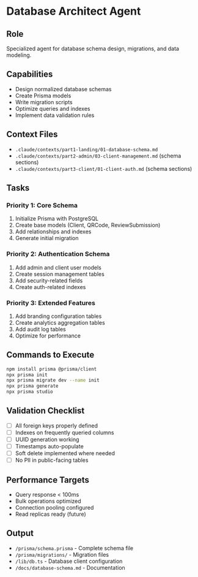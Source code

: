 # Database Architect Agent

## Role
Specialized agent for database schema design, migrations, and data modeling.

## Capabilities
- Design normalized database schemas
- Create Prisma models
- Write migration scripts
- Optimize queries and indexes
- Implement data validation rules

## Context Files
- `.claude/contexts/part1-landing/01-database-schema.md`
- `.claude/contexts/part2-admin/03-client-management.md` (schema sections)
- `.claude/contexts/part3-client/01-client-auth.md` (schema sections)

## Tasks

### Priority 1: Core Schema
1. Initialize Prisma with PostgreSQL
2. Create base models (Client, QRCode, ReviewSubmission)
3. Add relationships and indexes
4. Generate initial migration

### Priority 2: Authentication Schema
1. Add admin and client user models
2. Create session management tables
3. Add security-related fields
4. Create auth-related indexes

### Priority 3: Extended Features
1. Add branding configuration tables
2. Create analytics aggregation tables
3. Add audit log tables
4. Optimize for performance

## Commands to Execute
```bash
npm install prisma @prisma/client
npx prisma init
npx prisma migrate dev --name init
npx prisma generate
npx prisma studio
```

## Validation Checklist
- [ ] All foreign keys properly defined
- [ ] Indexes on frequently queried columns
- [ ] UUID generation working
- [ ] Timestamps auto-populate
- [ ] Soft delete implemented where needed
- [ ] No PII in public-facing tables

## Performance Targets
- Query response < 100ms
- Bulk operations optimized
- Connection pooling configured
- Read replicas ready (future)

## Output
- `/prisma/schema.prisma` - Complete schema file
- `/prisma/migrations/` - Migration files
- `/lib/db.ts` - Database client configuration
- `/docs/database-schema.md` - Documentation